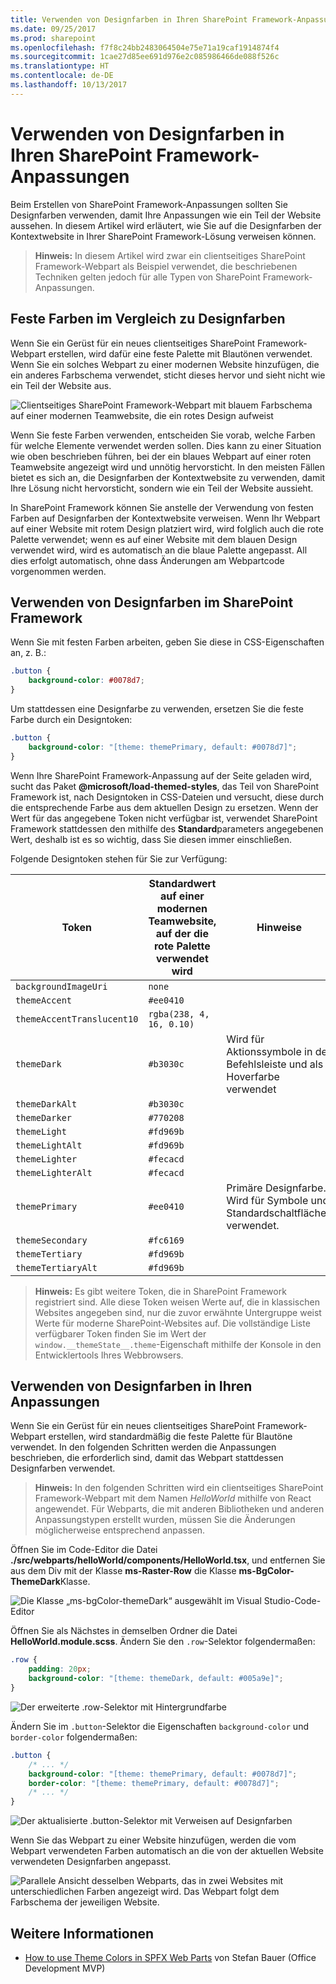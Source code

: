 ```yaml
---
title: Verwenden von Designfarben in Ihren SharePoint Framework-Anpassungen
ms.date: 09/25/2017
ms.prod: sharepoint
ms.openlocfilehash: f7f8c24bb2483064504e75e71a19caf1914874f4
ms.sourcegitcommit: 1cae27d85ee691d976e2c085986466de088f526c
ms.translationtype: HT
ms.contentlocale: de-DE
ms.lasthandoff: 10/13/2017
---
```

# <a name="use-theme-colors-in-your-sharepoint-framework-customizations"></a>Verwenden von Designfarben in Ihren SharePoint Framework-Anpassungen

Beim Erstellen von SharePoint Framework-Anpassungen sollten Sie Designfarben verwenden, damit Ihre Anpassungen wie ein Teil der Website aussehen. In diesem Artikel wird erläutert, wie Sie auf die Designfarben der Kontextwebsite in Ihrer SharePoint Framework-Lösung verweisen können.

> **Hinweis:** In diesem Artikel wird zwar ein clientseitiges SharePoint Framework-Webpart als Beispiel verwendet, die beschriebenen Techniken gelten jedoch für alle Typen von SharePoint Framework-Anpassungen.

## <a name="fixed-colors-vs-theme-colors"></a>Feste Farben im Vergleich zu Designfarben

Wenn Sie ein Gerüst für ein neues clientseitiges SharePoint Framework-Webpart erstellen, wird dafür eine feste Palette mit Blautönen verwendet. Wenn Sie ein solches Webpart zu einer modernen Website hinzufügen, die ein anderes Farbschema verwendet, sticht dieses hervor und sieht nicht wie ein Teil der Website aus.

![Clientseitiges SharePoint Framework-Webpart mit blauem Farbschema auf einer modernen Teamwebsite, die ein rotes Design aufweist](../images/themed-styles-blue-web-part-red-site.png)

Wenn Sie feste Farben verwenden, entscheiden Sie vorab, welche Farben für welche Elemente verwendet werden sollen. Dies kann zu einer Situation wie oben beschrieben führen, bei der ein blaues Webpart auf einer roten Teamwebsite angezeigt wird und unnötig hervorsticht. In den meisten Fällen bietet es sich an, die Designfarben der Kontextwebsite zu verwenden, damit Ihre Lösung nicht hervorsticht, sondern wie ein Teil der Website aussieht.

In SharePoint Framework können Sie anstelle der Verwendung von festen Farben auf Designfarben der Kontextwebsite verweisen. Wenn Ihr Webpart auf einer Website mit rotem Design platziert wird, wird folglich auch die rote Palette verwendet; wenn es auf einer Website mit dem blauen Design verwendet wird, wird es automatisch an die blaue Palette angepasst. All dies erfolgt automatisch, ohne dass Änderungen am Webpartcode vorgenommen werden.

## <a name="using-theme-colors-in-the-sharepoint-framework"></a>Verwenden von Designfarben im SharePoint Framework

Wenn Sie mit festen Farben arbeiten, geben Sie diese in CSS-Eigenschaften an, z. B.:

```css
.button {
    background-color: #0078d7;
}
```

Um stattdessen eine Designfarbe zu verwenden, ersetzen Sie die feste Farbe durch ein Designtoken:

```css
.button {
    background-color: "[theme: themePrimary, default: #0078d7]";
}
```

Wenn Ihre SharePoint Framework-Anpassung auf der Seite geladen wird, sucht das Paket **@microsoft/load-themed-styles**, das Teil von SharePoint Framework ist, nach Designtoken in CSS-Dateien und versucht, diese durch die entsprechende Farbe aus dem aktuellen Design zu ersetzen. Wenn der Wert für das angegebene Token nicht verfügbar ist, verwendet SharePoint Framework stattdessen den mithilfe des **Standard**parameters angegebenen Wert, deshalb ist es so wichtig, dass Sie diesen immer einschließen.

Folgende Designtoken stehen für Sie zur Verfügung:

Token|Standardwert auf einer modernen Teamwebsite, auf der die rote Palette verwendet wird|Hinweise
-----|--------------------------------|-----------
`backgroundImageUri`|`none`|
`themeAccent`|`#ee0410`|
`themeAccentTranslucent10`|`rgba(238, 4, 16, 0.10)`|
`themeDark`|`#b3030c`|Wird für Aktionssymbole in der Befehlsleiste und als Hoverfarbe verwendet
`themeDarkAlt`|`#b3030c`|
`themeDarker`|`#770208`|
`themeLight`|`#fd969b`|
`themeLightAlt`|`#fd969b`|
`themeLighter`|`#fecacd`|
`themeLighterAlt`|`#fecacd`|
`themePrimary`|`#ee0410`|Primäre Designfarbe. Wird für Symbole und Standardschaltflächen verwendet.
`themeSecondary`|`#fc6169`|
`themeTertiary`|`#fd969b`|
`themeTertiaryAlt`|`#fd969b`|

> **Hinweis:** Es gibt weitere Token, die in SharePoint Framework registriert sind. Alle diese Token weisen Werte auf, die in klassischen Websites angegeben sind, nur die zuvor erwähnte Untergruppe weist Werte für moderne SharePoint-Websites auf. Die vollständige Liste verfügbarer Token finden Sie im Wert der `window.__themeState__.theme`-Eigenschaft mithilfe der Konsole in den Entwicklertools Ihres Webbrowsers.

## <a name="use-theme-colors-in-your-customizations"></a>Verwenden von Designfarben in Ihren Anpassungen

Wenn Sie ein Gerüst für ein neues clientseitiges SharePoint Framework-Webpart erstellen, wird standardmäßig die feste Palette für Blautöne verwendet. In den folgenden Schritten werden die Anpassungen beschrieben, die erforderlich sind, damit das Webpart stattdessen Designfarben verwendet.

> **Hinweis:** In den folgenden Schritten wird ein clientseitiges SharePoint Framework-Webpart mit dem Namen _HelloWorld_ mithilfe von React angewendet. Für Webparts, die mit anderen Bibliotheken und anderen Anpassungstypen erstellt wurden, müssen Sie die Änderungen möglicherweise entsprechend anpassen.

Öffnen Sie im Code-Editor die Datei **./src/webparts/helloWorld/components/HelloWorld.tsx**, und entfernen Sie aus dem Div mit der Klasse **ms-Raster-Row** die Klasse **ms-BgColor-ThemeDark**Klasse.

![Die Klasse „ms-bgColor-themeDark“ ausgewählt im Visual Studio-Code-Editor](../images/themed-styles-ms-bgcolor-themedark-class.png)

Öffnen Sie als Nächstes in demselben Ordner die Datei **HelloWorld.module.scss**. Ändern Sie den `.row`-Selektor folgendermaßen:

```css
.row {
    padding: 20px;
    background-color: "[theme: themeDark, default: #005a9e]";
}
```

![Der erweiterte .row-Selektor mit Hintergrundfarbe](../images/themed-styles-row-class.png)

Ändern Sie im `.button`-Selektor die Eigenschaften `background-color` und `border-color` folgendermaßen:

```css
.button {
    /* ... */
    background-color: "[theme: themePrimary, default: #0078d7]";
    border-color: "[theme: themePrimary, default: #0078d7]";
    /* ... */
}
```

![Der aktualisierte .button-Selektor mit Verweisen auf Designfarben](../images/themed-styles-button-class.png)

Wenn Sie das Webpart zu einer Website hinzufügen, werden die vom Webpart verwendeten Farben automatisch an die von der aktuellen Website verwendeten Designfarben angepasst.

![Parallele Ansicht desselben Webparts, das in zwei Websites mit unterschiedlichen Farben angezeigt wird. Das Webpart folgt dem Farbschema der jeweiligen Website.](../images/themed-styles-side-by-side.png)

## <a name="more-information"></a>Weitere Informationen

* [How to use Theme Colors in SPFX Web Parts](http://www.n8d.at/blog/how-to-use-theme-colors-in-spfx-web-parts/) von Stefan Bauer (Office Development MVP)